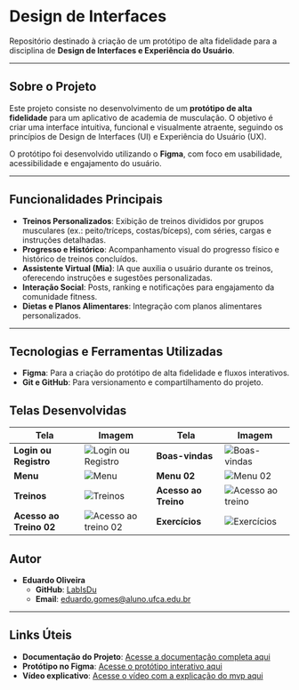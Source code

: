 # Design de Interfaces
Repositório destinado à criação de um protótipo de alta fidelidade para a disciplina de **Design de Interfaces e Experiência do Usuário**.

---

## Sobre o Projeto
Este projeto consiste no desenvolvimento de um **protótipo de alta fidelidade** para um aplicativo de academia de musculação. O objetivo é criar uma interface intuitiva, funcional e visualmente atraente, seguindo os princípios de Design de Interfaces (UI) e Experiência do Usuário (UX).

O protótipo foi desenvolvido utilizando o **Figma**, com foco em usabilidade, acessibilidade e engajamento do usuário.

---

## Funcionalidades Principais
- **Treinos Personalizados**: Exibição de treinos divididos por grupos musculares (ex.: peito/tríceps, costas/bíceps), com séries, cargas e instruções detalhadas.
- **Progresso e Histórico**: Acompanhamento visual do progresso físico e histórico de treinos concluídos.
- **Assistente Virtual (Mia)**: IA que auxilia o usuário durante os treinos, oferecendo instruções e sugestões personalizadas.
- **Interação Social**: Posts, ranking e notificações para engajamento da comunidade fitness.
- **Dietas e Planos Alimentares**: Integração com planos alimentares personalizados.

---

## Tecnologias e Ferramentas Utilizadas
- **Figma**: Para a criação do protótipo de alta fidelidade e fluxos interativos.
- **Git e GitHub**: Para versionamento e compartilhamento do projeto.

## Telas Desenvolvidas

| **Tela**               | **Imagem**                                                                                   | **Tela**               | **Imagem**                                                                                   |
|-------------------------|---------------------------------------------------------------------------------------------|-------------------------|---------------------------------------------------------------------------------------------|
| **Login ou Registro**   | ![Login ou Registro](https://github.com/user-attachments/assets/94c58357-7425-4bef-8565-572ae290cd0a) | **Boas-vindas**         | ![Boas-vindas](https://github.com/user-attachments/assets/392aa7de-8b18-41e1-aaa1-6b4e29a1d4da)       |
| **Menu**                | ![Menu](https://github.com/user-attachments/assets/3ec32e78-4c7b-49b9-bb23-81ccd5361b18)              | **Menu 02**             | ![Menu 02](https://github.com/user-attachments/assets/6f27ed69-b6ab-4cb0-9c4d-17c44f1401c4)           |
| **Treinos**             | ![Treinos](https://github.com/user-attachments/assets/b925e32c-58f8-4958-a7b9-f36ce63e7f9c)           | **Acesso ao Treino**    | ![Acesso ao treino](https://github.com/user-attachments/assets/029cda7a-2d53-407c-b1df-3a59c097efd2)  |
| **Acesso ao Treino 02** | ![Acesso ao treino 02](https://github.com/user-attachments/assets/7e7351ce-dda7-4563-b94b-2d0c62111158)| **Exercícios**          | ![Exercícios](https://github.com/user-attachments/assets/5c823a5b-0e83-453d-a424-eeb524f88c80)        |

## Autor
- **Eduardo Oliveira**  
  - **GitHub**: [LabIsDu](https://github.com/LabIsDu)   
  - **Email**: [eduardo.gomes@aluno.ufca.edu.br](#)  

---

## Links Úteis
- **Documentação do Projeto**: [Acesse a documentação completa aqui](https://docs.google.com/document/d/1uY6pbh9GVKReHfBgVbWhcCwGxQvT7VZroq4o2SFmBvc/edit?usp=sharing)  
- **Protótipo no Figma**: [Acesse o protótipo interativo aqui](https://www.figma.com/design/xsv9Vbte6L304rknvwPsx4/Design-de-Interfaces?node-id=0-1&t=mr7MBuEfKu1kcYGG-1)
- **Vídeo explicativo**: [Acesse o vídeo com a explicação do mvp aqui](https://drive.google.com/file/d/1gy-6tKdeNOiJmXyh6Qne7oyE-r4ble5M/view?usp=sharing)  












